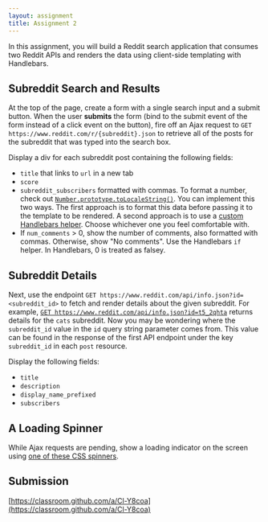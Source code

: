 ```yaml
---
layout: assignment
title: Assignment 2
---
```


In this assignment, you will build a Reddit search application that consumes two Reddit APIs and renders the data using client-side templating with Handlebars.

## Subreddit Search and Results

At the top of the page, create a form with a single search input and a submit button. When the user **submits** the form (bind to the submit event of the form instead of a click event on the button), fire off an Ajax request to `GET https://www.reddit.com/r/{subreddit}.json` to retrieve all of the posts for the subreddit that was typed into the search box.

Display a div for each subreddit post containing the following fields:

- `title` that links to `url` in a new tab
- `score`
- `subreddit_subscribers` formatted with commas. To format a number, check out [`Number.prototype.toLocaleString()`](https://developer.mozilla.org/en-US/docs/Web/JavaScript/Reference/Global_Objects/Number/toLocaleString). You can implement this two ways. The first approach is to format this data before passing it to the template to be rendered. A second approach is to use a [custom Handlebars helper](https://handlebarsjs.com/guide/#custom-helpers). Choose whichever one you feel comfortable with.
- If `num_comments` > 0, show the number of comments, also formatted with commas. Otherwise, show "No comments". Use the Handlebars `if` helper. In Handlebars, 0 is treated as falsey.

## Subreddit Details

Next, use the endpoint `GET https://www.reddit.com/api/info.json?id=<subreddit_id>` to fetch and render details about the given subreddit. For example, [`GET https://www.reddit.com/api/info.json?id=t5_2qhta`](https://www.reddit.com/api/info.json?id=t5_2qhta) returns details for the `cats` subreddit. Now you may be wondering where the `subreddit_id` value in the `id` query string parameter comes from. This value can be found in the response of the first API endpoint under the key `subreddit_id` in each `post` resource.

Display the following fields:

- `title`
- `description`
- `display_name_prefixed`
- `subscribers`

## A Loading Spinner

While Ajax requests are pending, show a loading indicator on the screen using [one of these CSS spinners](https://projects.lukehaas.me/css-loaders/).

## Submission

[https://classroom.github.com/a/Cl-Y8coa](https://classroom.github.com/a/Cl-Y8coa)
